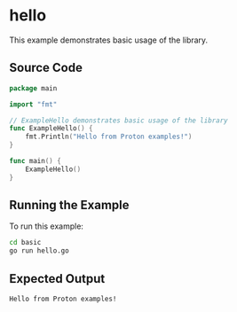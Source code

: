 # hello

This example demonstrates basic usage of the library.

## Source Code

```go
package main

import "fmt"

// ExampleHello demonstrates basic usage of the library
func ExampleHello() {
	fmt.Println("Hello from Proton examples!")
}

func main() {
	ExampleHello()
}

```

## Running the Example

To run this example:

```bash
cd basic
go run hello.go
```

## Expected Output

```
Hello from Proton examples!
```

